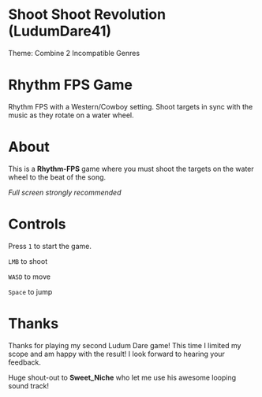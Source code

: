 # Shoot Shoot Revolution (LudumDare41)

Theme: Combine 2 Incompatible Genres

# Rhythm FPS Game

Rhythm FPS with a Western/Cowboy setting. Shoot targets in sync with the music as they rotate on a water wheel.

# About

This is a **Rhythm-FPS** game where you must shoot the targets on the water wheel to the beat of the song. 

*Full screen strongly recommended*

# Controls

Press `1` to start the game.

`LMB` to shoot

`WASD` to move

`Space` to jump

# Thanks

Thanks for playing my second Ludum Dare game! This time I limited my scope and am happy with the result! I look forward to hearing your feedback.

Huge shout-out to **Sweet_Niche** who let me use his awesome looping sound track!
